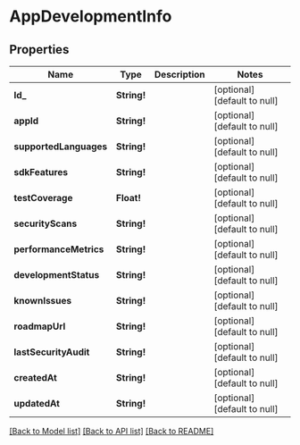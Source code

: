 # AppDevelopmentInfo

## Properties
Name | Type | Description | Notes
------------ | ------------- | ------------- | -------------
**Id_** | **String!** |  | [optional] [default to null]
**appId** | **String!** |  | [optional] [default to null]
**supportedLanguages** | **String!** |  | [optional] [default to null]
**sdkFeatures** | **String!** |  | [optional] [default to null]
**testCoverage** | **Float!** |  | [optional] [default to null]
**securityScans** | **String!** |  | [optional] [default to null]
**performanceMetrics** | **String!** |  | [optional] [default to null]
**developmentStatus** | **String!** |  | [optional] [default to null]
**knownIssues** | **String!** |  | [optional] [default to null]
**roadmapUrl** | **String!** |  | [optional] [default to null]
**lastSecurityAudit** | **String!** |  | [optional] [default to null]
**createdAt** | **String!** |  | [optional] [default to null]
**updatedAt** | **String!** |  | [optional] [default to null]

[[Back to Model list]](../README.md#documentation-for-models) [[Back to API list]](../README.md#documentation-for-api-endpoints) [[Back to README]](../README.md)


